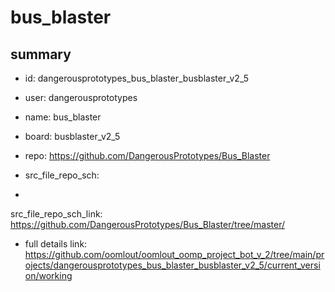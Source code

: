 # bus_blaster
 
## summary 
* id: dangerousprototypes_bus_blaster_busblaster_v2_5
* user: dangerousprototypes
* name: bus_blaster
* board: busblaster_v2_5
* repo: https://github.com/DangerousPrototypes/Bus_Blaster



* src_file_repo_sch: 
*
 src_file_repo_sch_link: https://github.com/DangerousPrototypes/Bus_Blaster/tree/master/
* full details link: https://github.com/oomlout/oomlout_oomp_project_bot_v_2/tree/main/projects/dangerousprototypes_bus_blaster_busblaster_v2_5/current_version/working  






